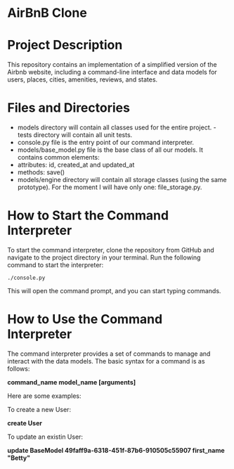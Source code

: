 # AirBnB Clone
# Project Description
This repository contains an implementation of a simplified version of the Airbnb website, including a command-line interface and data models for users, places, cities, amenities, reviews, and states.


# Files and Directories
   
- models directory will contain all classes used for the entire project. 
-tests directory will contain all unit tests.
- console.py file is the entry point of our command interpreter.
- models/base_model.py file is the base class of all our models. It contains common elements:
- attributes: id, created_at and updated_at
- methods: save()
- models/engine directory will contain all storage classes (using the same prototype). For the moment I will have only one: file_storage.py.

# How to Start the Command Interpreter
To start the command interpreter, clone the repository from GitHub and navigate to the project directory in your terminal. Run the following command to start the interpreter:
    
    ./console.py

This will open the command prompt, and you can start typing commands.

# How to Use the Command Interpreter
The command interpreter provides a set of commands to manage and interact with the data models. The basic syntax for a command is as follows:

**command_name model_name [arguments]**

Here are some examples:

To create a new User:

**create User**

To update an existin User:

**update BaseModel 49faff9a-6318-451f-87b6-910505c55907 first_name "Betty"**
